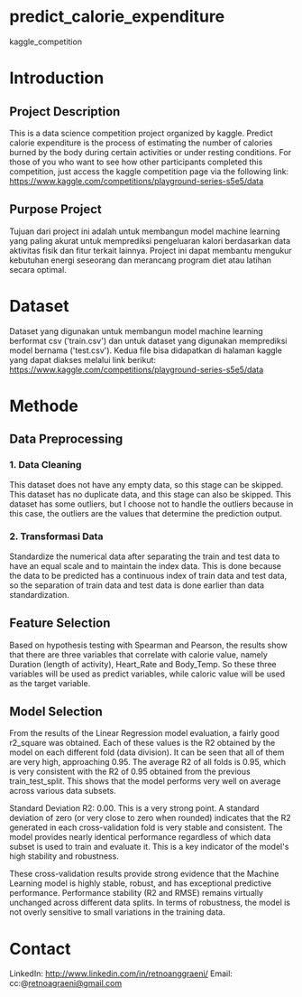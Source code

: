 # predict_calorie_expenditure
kaggle_competition

# Introduction
## Project Description
This is a data science competition project organized by kaggle. Predict calorie expenditure is the process of estimating the number of calories burned by the body during certain activities or under resting conditions. For those of you who want to see how other participants completed this competition, just access the kaggle competition page via the following link: https://www.kaggle.com/competitions/playground-series-s5e5/data

## Purpose Project
Tujuan dari project ini adalah untuk membangun model machine learning yang paling akurat untuk memprediksi pengeluaran kalori berdasarkan data aktivitas fisik dan fitur terkait lainnya. Project ini dapat membantu mengukur kebutuhan energi seseorang dan merancang program diet atau latihan secara optimal. 

# Dataset
Dataset yang digunakan untuk membangun model machine learning berformat csv ('train.csv') dan untuk dataset yang digunakan memprediksi model bernama ('test.csv'). Kedua file bisa didapatkan di halaman kaggle yang dapat diakses melalui link berikut:
https://www.kaggle.com/competitions/playground-series-s5e5/data

# Methode
## Data Preprocessing
### 1. Data Cleaning
This dataset does not have any empty data, so this stage can be skipped. This dataset has no duplicate data, and this stage can also be skipped. This dataset has some outliers, but I choose not to handle the outliers because in this case, the outliers are the values that determine the prediction output.

### 2. Transformasi Data
Standardize the numerical data after separating the train and test data to have an equal scale and to maintain the index data. This is done because the data to be predicted has a continuous index of train data and test data, so the separation of train data and test data is done earlier than data standardization.  

## Feature Selection
Based on hypothesis testing with Spearman and Pearson, the results show that there are three variables that correlate with calorie value, namely Duration (length of activity), Heart_Rate and Body_Temp. So these three variables will be used as predict variables, while caloric value will be used as the target variable.

## Model Selection
From the results of the Linear Regression model evaluation, a fairly good r2_square was obtained. Each of these values is the R2 obtained by the model on each different fold (data division). It can be seen that all of them are very high, approaching 0.95. The average R2 of all folds is 0.95, which is very consistent with the R2 of 0.95 obtained from the previous train_test_split. This shows that the model performs very well on average across various data subsets. 

Standard Deviation R2: 0.00. This is a very strong point. A standard deviation of zero (or very close to zero when rounded) indicates that the R2 generated in each cross-validation fold is very stable and consistent. The model provides nearly identical performance regardless of which data subset is used to train and evaluate it. This is a key indicator of the model's high stability and robustness.

These cross-validation results provide strong evidence that the Machine Learning model is highly stable, robust, and has exceptional predictive performance. Performance stability (R2 and RMSE) remains virtually unchanged across different data splits. In terms of robustness, the model is not overly sensitive to small variations in the training data. 


# Contact
LinkedIn: http://www.linkedin.com/in/retnoanggraeni/
Email: cc:@retnoagraeni@gmail.com




